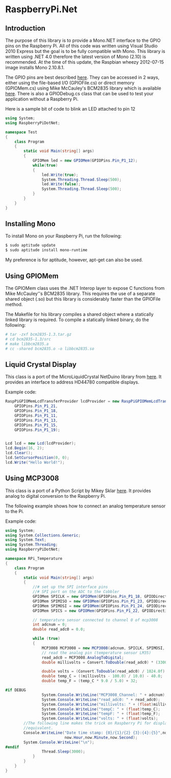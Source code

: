 RaspberryPi.Net
===============

Introduction
------------
The purpose of this library is to provide a Mono.NET interface to the GPIO pins
on the Raspberry Pi. All of this code was written using Visual Studio 2010
Express but the goal is to be fully compatible with Mono. This library is
written using .NET 4.0 therefore the latest version of Mono (2.10) is
recommended. At the time of this update, the Raspbian wheezy 2012-07-15 image
installs Mono 2.10.8.1.

The GPIO pins are best described
[here](http://elinux.org/Rpi_Low-level_peripherals#General_Purpose_Input.2FOutput_.28GPIO.29).
They can be accessed in 2 ways, either using the file-based I/O (GPIOFile.cs)
or direct memory (GPIOMem.cs) using Mike McCauley's BCM2835 library which is
available [here](http://www.open.com.au/mikem/bcm2835/index.html). There is
also a GPIODebug.cs class that can be used to test your application without a
Raspberry Pi.

Here is a sample bit of code to blink an LED attached to pin 12
```C#
using System;
using RaspberryPiDotNet;

namespace Test
{
    class Program
    {
        static void Main(string[] args)
        {
            GPIOMem led = new GPIOMem(GPIOPins.Pin_P1_12);
            while(true)
            {
                led.Write(true);
                System.Threading.Thread.Sleep(500);
                led.Write(false);
                System.Threading.Thread.Sleep(500);
            }
        }
    }
}
```

Installing Mono
---------------
To install Mono on your Raspberry Pi, run the following:
```bash
$ sudo aptitude update 
$ sudo aptitude install mono-runtime
```

My preference is for aptitude, however, apt-get can also be used.

Using GPIOMem
-------------
The GPIOMem class uses the .NET Interop layer to expose C functions from Mike
McCauley''s BCM2835 library. This requires the use of a separate shared object
(.so) but this library is considerably faster than the GPIOFile method.

The Makefile for his library compiles a shared object where a statically linked
library is required. To compile a statically linked binary, do the following:

```bash
# tar -zxf bcm2835-1.3.tar.gz
# cd bcm2835-1.3/src
# make libbcm2835.a
# cc -shared bcm2835.o -o libbcm2835.so
```

Liquid Crystal Display
----------------------
This class is a port of the MicroLiquidCrystal NetDuino library from
[here](http://microliquidcrystal.codeplex.com). It provides an interface to
address HD44780 compatible displays. 

Example code:
```C#
RaspPiGPIOMemLcdTransferProvider lcdProvider = new RaspPiGPIOMemLcdTransferProvider(
    GPIOPins.Pin_P1_21,
    GPIOPins.Pin_P1_18,
    GPIOPins.Pin_P1_11,
    GPIOPins.Pin_P1_13,
    GPIOPins.Pin_P1_15,
    GPIOPins.Pin_P1_19);


Lcd lcd = new Lcd(lcdProvider);
lcd.Begin(16, 2);
lcd.Clear();
lcd.SetCursorPosition(0, 0);
lcd.Write("Hello World!");
```

Using MCP3008
-------------
This class is a port of a Python Script by Mikey Sklar
[here](https://raw.github.com/gist/3249416/7689f68f3ddbb74aceecda23e395c729668bd520/adafruit-cosm-temp.py).
It provides analog to digital conversion to the Raspberry Pi.

The following example shows how to connect an analog temperature sensor to the Pi.

Example code:
```C#
using System;
using System.Collections.Generic;
using System.Text;
using System.Threading;
using RaspberryPiDotNet;

namespace RPi_Temperature
{
    class Program
    {
        static void Main(string[] args)
        {
            //# set up the SPI interface pins
            //# SPI port on the ADC to the Cobbler
            GPIOMem SPICLK = new GPIOMem(GPIOPins.Pin_P1_18, GPIODirection.Out);
            GPIOMem SPIMISO = new GPIOMem(GPIOPins.Pin_P1_23, GPIODirection.In);
            GPIOMem SPIMOSI = new GPIOMem(GPIOPins.Pin_P1_24, GPIODirection.Out);
            GPIOMem SPICS = new GPIOMem(GPIOPins.Pin_P1_22, GPIODirection.Out);

            // temperature sensor connected to channel 0 of mcp3008
            int adcnum = 0;
            double read_adc0 = 0.0;

            while (true)
            {
                MCP3008 MCP3008 = new MCP3008(adcnum, SPICLK, SPIMOSI, SPIMISO, SPICS);
                // read the analog pin (temperature sensor LM35)
                read_adc0 = MCP3008.AnalogToDigital;
                double millivolts = Convert.ToDouble(read_adc0) * (3300.0 / 1024);

                double volts = (Convert.ToDouble(read_adc0) / 1024.0f) * 3.3f;
                double temp_C = ((millivolts - 100.0) / 10.0) - 40.0;
                double temp_F = (temp_C * 9.0 / 5.0) + 32;

#if DEBUG
                System.Console.WriteLine("MCP3008_Channel: " + adcnum);
                System.Console.WriteLine("read_adc0: " + read_adc0);
                System.Console.WriteLine("millivolts: " + (float)millivolts);
                System.Console.WriteLine("tempC: " + (float)temp_C);
                System.Console.WriteLine("tempF: " + (float)temp_F);
                System.Console.WriteLine("volts: " + (float)volts);
		//The following line makes the trick on Raspberry Pi for displaying DateTime.Now
		//equivalent.
		Console.WriteLine("Date time stamp: {0}/{1}/{2} {3}:{4}:{5}",now.Month,now.Day,now.Year,
		                  now.Hour,now.Minute,now.Second);
		System.Console.WriteLine("\n");
#endif
                Thread.Sleep(3000);
            }
        }
    }
}
```
